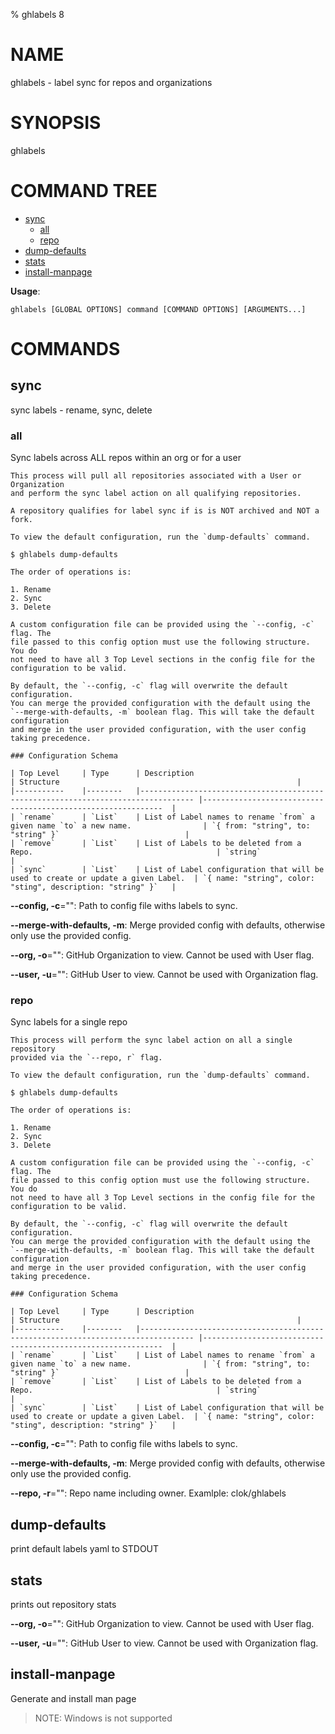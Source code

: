 % ghlabels 8
# NAME
ghlabels - label sync for repos and organizations
# SYNOPSIS
ghlabels


# COMMAND TREE

- [sync](#sync)
    - [all](#all)
    - [repo](#repo)
- [dump-defaults](#dump-defaults)
- [stats](#stats)
- [install-manpage](#install-manpage)

**Usage**:
```
ghlabels [GLOBAL OPTIONS] command [COMMAND OPTIONS] [ARGUMENTS...]
```

# COMMANDS

## sync

sync labels - rename, sync, delete

### all

Sync labels across ALL repos within an org or for a user

```
This process will pull all repositories associated with a User or Organization
and perform the sync label action on all qualifying repositories.

A repository qualifies for label sync if is is NOT archived and NOT a fork.

To view the default configuration, run the `dump-defaults` command.

$ ghlabels dump-defaults

The order of operations is:

1. Rename
2. Sync
3. Delete

A custom configuration file can be provided using the `--config, -c` flag. The
file passed to this config option must use the following structure. You do
not need to have all 3 Top Level sections in the config file for the
configuration to be valid.

By default, the `--config, -c` flag will overwrite the default configuration.
You can merge the provided configuration with the default using the 
`--merge-with-defaults, -m` boolean flag. This will take the default configuration
and merge in the user provided configuration, with the user config taking precedence.

### Configuration Schema

| Top Level 	| Type   	| Description                                                                      	| Structure                                                   	|
|-----------	|--------	|----------------------------------------------------------------------------------	|-------------------------------------------------------------	|
| `rename`  	| `List` 	| List of Label names to rename `from` a given name `to` a new name.               	| `{ from: "string", to: "string" }`                          	|
| `remove`  	| `List` 	| List of Labels to be deleted from a Repo.                                        	| `string`                                                    	|
| `sync`    	| `List` 	| List of Label configuration that will be used to create or update a given Label. 	| `{ name: "string", color: "sting", description: "string" }` 	|
```

**--config, -c**="": Path to config file withs labels to sync.

**--merge-with-defaults, -m**: Merge provided config with defaults, otherwise only use the provided config.

**--org, -o**="": GitHub Organization to view. Cannot be used with User flag.

**--user, -u**="": GitHub User to view. Cannot be used with Organization flag.

### repo

Sync labels for a single repo

```
This process will perform the sync label action on all a single repository
provided via the `--repo, r` flag.

To view the default configuration, run the `dump-defaults` command.

$ ghlabels dump-defaults

The order of operations is:

1. Rename
2. Sync
3. Delete

A custom configuration file can be provided using the `--config, -c` flag. The
file passed to this config option must use the following structure. You do
not need to have all 3 Top Level sections in the config file for the
configuration to be valid.

By default, the `--config, -c` flag will overwrite the default configuration.
You can merge the provided configuration with the default using the 
`--merge-with-defaults, -m` boolean flag. This will take the default configuration
and merge in the user provided configuration, with the user config taking precedence.

### Configuration Schema

| Top Level 	| Type   	| Description                                                                      	| Structure                                                   	|
|-----------	|--------	|----------------------------------------------------------------------------------	|-------------------------------------------------------------	|
| `rename`  	| `List` 	| List of Label names to rename `from` a given name `to` a new name.               	| `{ from: "string", to: "string" }`                          	|
| `remove`  	| `List` 	| List of Labels to be deleted from a Repo.                                        	| `string`                                                    	|
| `sync`    	| `List` 	| List of Label configuration that will be used to create or update a given Label. 	| `{ name: "string", color: "sting", description: "string" }` 	|
```

**--config, -c**="": Path to config file withs labels to sync.

**--merge-with-defaults, -m**: Merge provided config with defaults, otherwise only use the provided config.

**--repo, -r**="": Repo name including owner. Examlple: clok/ghlabels

## dump-defaults

print default labels yaml to STDOUT

## stats

prints out repository stats

**--org, -o**="": GitHub Organization to view. Cannot be used with User flag.

**--user, -u**="": GitHub User to view. Cannot be used with Organization flag.

## install-manpage

Generate and install man page

>NOTE: Windows is not supported

